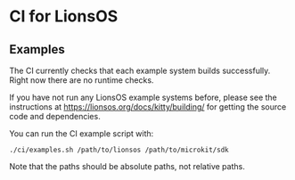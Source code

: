 # CI for LionsOS

## Examples

The CI currently checks that each example system builds successfully.
Right now there are no runtime checks.

If you have not run any LionsOS example systems before, please see
the instructions at https://lionsos.org/docs/kitty/building/ for
getting the source code and dependencies.

You can run the CI example script with:
```
./ci/examples.sh /path/to/lionsos /path/to/microkit/sdk
```

Note that the paths should be absolute paths, not relative paths.
